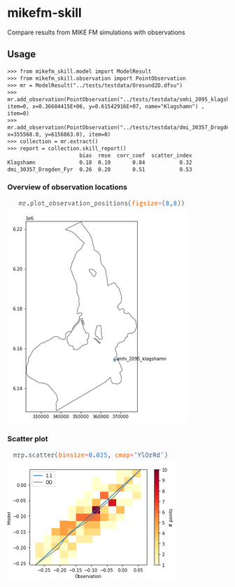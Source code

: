 # mikefm-skill
Compare results from MIKE FM simulations with observations


## Usage
```
>>> from mikefm_skill.model import ModelResult
>>> from mikefm_skill.observation import PointObservation
>>> mr = ModelResult("../tests/testdata/Oresund2D.dfsu")
>>> mr.add_observation(PointObservation("../tests/testdata/smhi_2095_klagshamn.dfs0", item=0, x=0.36684415E+06, y=0.61542916E+07, name="Klagshamn") , item=0)
>>> mr.add_observation(PointObservation("../tests/testdata/dmi_30357_Drogden_Fyr.dfs0",item=0, x=355568.0, y=6156863.0), item=0)
>>> collection = mr.extract()
>>> report = collection.skill_report()
                       bias  rmse  corr_coef  scatter_index
Klagshamn              0.18  0.19       0.84           0.32
dmi_30357_Drogden_Fyr  0.26  0.28       0.51           0.53
```

### Overview of observation locations

![map](images/map.png)

### Scatter plot

![scatter](images/scatter.png)
